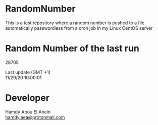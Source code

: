 # RandomNumber    
This is a test repository where a random number is pushed to a file automatically passwordless from a cron job in my Linux CentOS server    
# Random Number of the last run   
28705
      
Last update (GMT +1)    
11/29/20 10:00:01
# Developer    
Hamdy Abou El Anein   
hamdy.aea@protonmail.com
